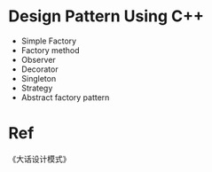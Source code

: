 # Design Pattern Using C++

- Simple Factory
- Factory method
- Observer
- Decorator
- Singleton
- Strategy
- Abstract factory pattern

# Ref
《大话设计模式》

